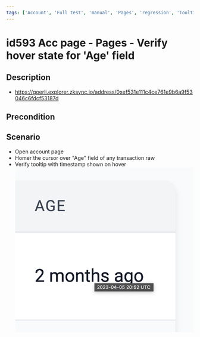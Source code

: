 ```yaml
---
tags: ['Account', 'Full test', 'manual', 'Pages', 'regression', 'Tooltip', 'Active']
---
```


# id593 Acc page - Pages - Verify hover state for 'Age' field

## Description
  - https://goerli.explorer.zksync.io/address/0xef531e111c4ce761e9b6a9f53046c6fdcf53187d

## Precondition


## Scenario
- Open account page
- Homer the cursor over "Age" field of any transaction raw
- Verify tooltip with timestamp shown on hover
  ![Screenshot](../../../../static/img/Pages/AccountsPage/id593_1.png)
